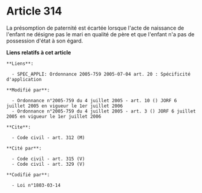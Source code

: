 # Article 314

La présomption de paternité est écartée lorsque l'acte de naissance de l'enfant ne désigne pas le mari en qualité de père et
que l'enfant n'a pas de possession d'état à son égard.

**Liens relatifs à cet article**

	**Liens**:

	  - SPEC_APPLI: Ordonnance 2005-759 2005-07-04 art. 20 : Spécificité d'application

	**Modifié par**:

	  - Ordonnance n°2005-759 du 4 juillet 2005 - art. 10 () JORF 6 juillet 2005 en vigueur le 1er juillet 2006
	  - Ordonnance n°2005-759 du 4 juillet 2005 - art. 3 () JORF 6 juillet 2005 en vigueur le 1er juillet 2006

	**Cite**:

	  - Code civil - art. 312 (M)

	**Cité par**:

	  - Code civil - art. 315 (V)
	  - Code civil - art. 329 (V)

	**Codifié par**:

	  - Loi n°1803-03-14
